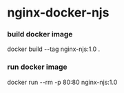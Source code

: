 # nginx-docker-njs

### build docker image
docker build --tag nginx-njs:1.0 .

### run docker image
docker run --rm -p 80:80 nginx-njs:1.0
